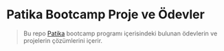 # Patika Bootcamp Proje ve Ödevler

> Bu repo [Patika](https://www.patika.dev/tr) bootcamp programı içerisindeki bulunan ödevlerin ve projelerin çözümlerini içerir.

